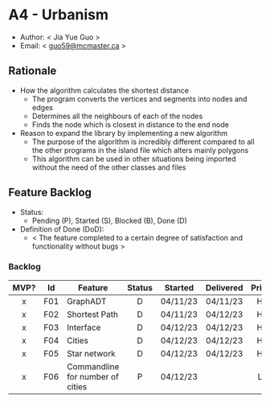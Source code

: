 # A4 - Urbanism

* Author: < Jia Yue Guo >
* Email: < guo59@mcmaster.ca >

## Rationale

* How the algorithm calculates the shortest distance
    * The program converts the vertices and segments into nodes and edges
    * Determines all the neighbours of each of the nodes
    * Finds the node which is closest in distance to the end node
* Reason to expand the library by implementing a new algorithm
    * The purpose of the algorithm is incredibly different compared to all the other programs in the island file which alters mainly polygons
    * This algorithm can be used in other situations being imported without the need of the other classes and files

## Feature Backlog

* Status:
    * Pending (P), Started (S), Blocked (B), Done (D)
* Definition of Done (DoD):
    * < The feature completed to a certain degree of satisfaction and functionality without bugs >

### Backlog

| MVP? | Id  | Feature  | Status  |  Started  | Delivered | Priority |
| :-:  |:-:  |---       | :-:     | :-:       | :-:       | :-:       |
| x   | F01 | GraphADT | D | 04/11/23 | 04/11/23 | High |
| x   | F02 | Shortest Path | D | 04/11/23 | 04/12/23 | High |
| x   | F03 | Interface | D | 04/12/23 | 04/12/23 | High |
| x   | F04 | Cities | D | 04/12/23 | 04/12/23 | High |
| x   | F05 | Star network | D | 04/12/23 | 04/12/23 | High |
| x   | F06 | Commandline for number of cities | P | 04/12/23 |  | Low |


